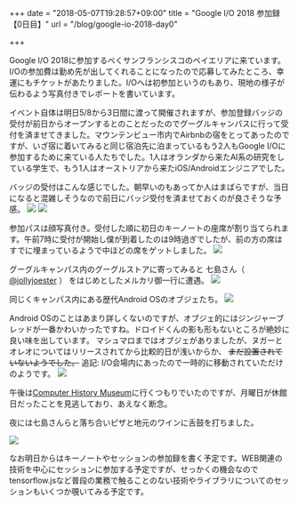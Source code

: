 +++
date = "2018-05-07T19:28:57+09:00"
title = "Google I/O 2018 参加録【0日目】"
url = "/blog/google-io-2018-day0"

+++

Google I/O 2018に参加するべくサンフランシスコのベイエリアに来ています。I/Oの参加費は勤め先が出してくれることになったので応募してみたところ、幸運にもチケットがあたりました。I/Oへは初参加というのもあり、現地の様子が伝わるよう写真付きでレポートを書いています。

イベント自体は明日5/8から3日間に渡って開催されますが、参加登録バッジの受付が前日からオープンするとのことだったのでグーグルキャンパスに行って受付を済ませてきました。マウンテンビュー市内でAirbnbの宿をとってあったのですが、いざ宿に着いてみると同じ宿泊先に泊まっているもう2人もGoogle I/Oに参加するために来ている人たちでした。1人はオランダから来たAI系の研究をしている学生で、もう1人はオーストリアから来たiOS/Androidエンジニアでした。

バッジの受付はこんな感じでした。朝早いのもあってか人はまばらですが、当日になると混雑しそうなので前日にバッジ受付を済ませておくのが良さそうな予感。
![](/static/20180507/1.jpg)
![](/static/20180507/2.jpg)

参加パスは顔写真付き。受付した順に初日のキーノートの座席が割り当てられます。午前7時に受付が開始し僕が到着したのは9時過ぎでしたが、前の方の席はすでに埋まっているようで中ほどの席をゲットしました。
![](/static/20180507/3.jpg)

グーグルキャンパス内のグーグルストアに寄ってみると 七島さん（ [@jollyjoester](https://twitter.com/jollyjoester/) ） をはじめとしたメルカリ御一行に遭遇。
![](/static/20180507/4.jpg)

同じくキャンパス内にある歴代Android OSのオブジェたち。
![](/static/20180507/5.jpg)

Android OSのことはあまり詳しくないのですが、オブジェ的にはジンジャーブレッドが一番かわいかったですね。ドロイドくんの影も形もないところが絶妙に良い味を出しています。
マシュマロまではオブジェがありましたが、ヌガーとオレオについてはリリースされてから比較的日が浅いからか、 ~~まだ設置されていないようでした。~~ 追記: I/O会場内にあったので一時的に移動されていただけのようです。
![](/static/20180507/6.jpg)

午後は[Computer History Museum](http://www.computerhistory.org/)に行くつもりでいたのですが、月曜日が休館日だったことを見逃しており、あえなく断念。

夜には七島さんらと落ち合いピザと地元のワインに舌鼓を打ちました。

![](/static/20180507/7.jpg)

なお明日からはキーノートやセッションの参加録を書く予定です。WEB関連の技術を中心にセッションに参加する予定ですが、せっかくの機会なのでtensorflow.jsなど普段の業務で触ることのない技術やライブラリについてのセッションもいくつか覗いてみる予定です。

